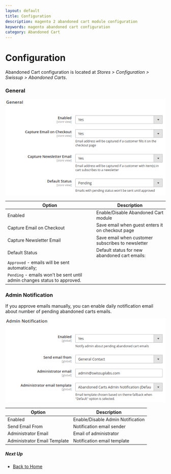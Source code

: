 ```yaml
---
layout: default
title: Configuration
description: magento 2 abandoned cart module configuration
keywords: magento abandoned cart configuration
category: Abandoned Cart
---
```


# Configuration

Abandoned Cart configuration is located at
_Stores > Configuration > Swissup > Abandoned Carts_.

### General

![General section](/images/m2/abandoned-cart/configuration/general.png)

Option                    | Description
--------------------------|-------------------------------------------
Enabled                   | Enable/Disable Abandoned Cart module
Capture Email on Checkout | Save email when guest enters it on checkout page
Capture Newsletter Email  | Save email when customer subscribes to newsletter
Default Status            | Default status for new abandoned cart emails:
| `Approved` - emails will be sent automatically;
| `Pending` - emails won't be sent until admin changes status to approved.

### Admin Notification

If you approve emails manually, you can enable daily notification email
about number of pending abandoned carts emails.

![Admin Notification section](/images/m2/abandoned-cart/configuration/admin-notification.png)

Option                       | Description
-----------------------------|-------------------------------------------
Enabled                      | Enable/Disable Admin Notification
Send Email From              | Notification email sender
Administrator Email          | Email of administrator
Administrator Email Template | Notification email template

##### Next Up

 -  [Back to Home](/m2/extensions/abandoned-cart/)
